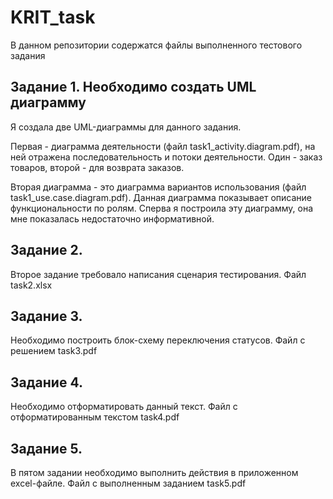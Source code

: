 # KRIT_task

В данном репозитории содержатся файлы выполненного тестового задания
  
## Задание 1. Необходимо создать UML диаграмму
Я создала две UML-диаграммы для данного задания. 

Первая - диаграмма деятельности (файл task1_activity.diagram.pdf), на ней отражена последовательность и потоки деятельности. Один - заказ товаров, второй - для возврата заказов.

Вторая диаграмма - это диаграмма вариантов использования (файл task1_use.case.diagram.pdf). Данная диаграмма показывает  описание функциональности по ролям. Сперва я построила эту диаграмму, она мне показалась недостаточно информативной.

## Задание 2.
Второе задание требовало написания сценария тестирования. Файл task2.xlsx

## Задание 3.
Необходимо  построить блок-схему переключения статусов. Файл с решением task3.pdf

## Задание 4. 
Необходимо  отформатировать данный текст. Файл с отформатированным текстом task4.pdf

## Задание 5. 
В пятом задании необходимо выполнить действия в приложенном excel-файле. Файл с выполненным заданием task5.pdf
